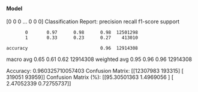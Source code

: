 #### Model
[0 0 0 ... 0 0 0]
Classification Report:
              precision    recall  f1-score   support

           0       0.97      0.98      0.98  12501298
           1       0.33      0.23      0.27    413010

    accuracy                           0.96  12914308
   macro avg       0.65      0.61      0.62  12914308
weighted avg       0.95      0.96      0.96  12914308

Accuracy: 0.960325710057403
Confusion Matrix:
[[12307983   193315]
 [  319051    93959]]
Confusion Matrix (%):
[[95.30501363  1.4969056 ]
 [ 2.47052339  0.72755737]]
